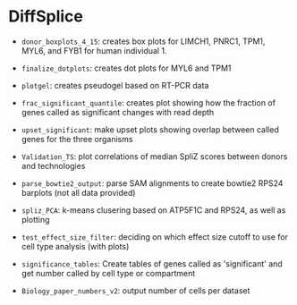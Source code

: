 # DiffSplice

* `donor_boxplots_4_15`: creates box plots for LIMCH1, PNRC1, TPM1, MYL6, and FYB1 for human individual 1.

* `finalize_dotplots`: creates dot plots for MYL6 and TPM1

* `plotgel`: creates pseudogel based on RT-PCR data

* `frac_significant_quantile`: creates plot showing how the fraction of genes called as significant changes with read depth

* `upset_significant`: make upset plots showing overlap between called genes for the three organisms

* `Validation_TS`: plot correlations of median SpliZ scores between donors and technologies

* `parse_bowtie2_output`: parse SAM alignments to create bowtie2 RPS24 barplots (not all data provided)

* `spliz_PCA`: k-means clusering based on ATP5F1C and RPS24, as well as plotting

* `test_effect_size_filter`: deciding on which effect size cutoff to use for cell type analysis (with plots)

* `significance_tables`: Create tables of genes called as 'significant' and get number called by cell type or compartment 

* `Biology_paper_numbers_v2`: output number of cells per dataset
